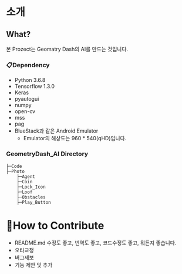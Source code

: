# 소개

## What?
본 Prozect는 Geomatry Dash의 AI를 만드는 것입니다.

### 📋Dependency
* Python 3.6.8
* Tensorflow 1.3.0
* Keras
* pyautogui
* numpy
* open-cv
* mss
* pag
* BlueStack과 같은 Android Emulator
  * Emulator의 해상도는 960 * 540(qHD)입니다.

### GeometryDash_AI Directory
    ├─Code
    ├─Photo
        ├─Agent
        ├─Coin
        ├─Lock_Icon
        ├─Loof
        ├─Obstacles
        ├─Play_Button
# 👏How to Contribute
* README.md 수정도 좋고, 번역도 좋고, 코드수정도 좋고, 뭐든지 좋습니다.
* 오타교정
* 버그제보
* 기능 제안 및 추가